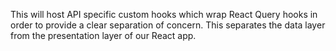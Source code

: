 This will host API specific custom hooks which wrap React Query hooks in order to provide a clear separation of concern. This separates the data layer from the presentation layer of our React app.
